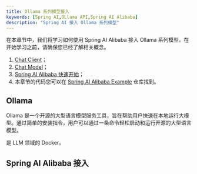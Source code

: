 ```yaml
---
title: Ollama 系列模型接入
keywords: [Spring AI,OLlama API,Spring AI Alibaba]
description: "Spring AI 接入 Ollama 系列模型"
---
```


在本章节中，我们将学习如何使用 Spring AI Alibaba 接入 Ollama 系列模型。在开始学习之前，请确保您已经了解相关概念。

1. [Chat Client](../tutorials/basics/chat-client.md)；
2. [Chat Model](../tutorials/basics/chat-model.md)；
3. [Spring AI Alibaba 快速开始](../get-started.md)；
4. 本章节的代码您可以在 [Spring AI Alibaba Example](https://github.com/springaialibaba/spring-ai-alibaba-examples/tree/main/spring-ai-alibaba-chat-example) 仓库找到。


## Ollama

Ollama 是一个开源的大型语言模型服务工具，旨在帮助用户快速在本地运行大模型。通过简单的安装指令，用户可以通过一条命令轻松启动和运行开源的大型语言模型。

是 LLM 领域的 Docker。

## Spring AI Alibaba 接入
